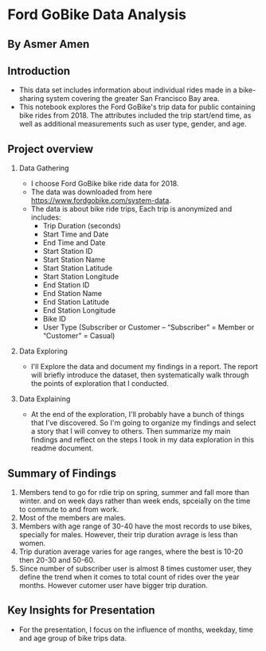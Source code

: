 # Ford GoBike Data Analysis
## By Asmer Amen

## Introduction
- This data set includes information about individual rides made in a bike-sharing system covering the greater San Francisco Bay area.
- This notebook explores the Ford GoBike's trip data for public containing bike rides from 2018. The attributes included the trip start/end time, as well as additional measurements such as user type, gender, and age.

## Project overview
1. Data Gathering
    - I choose Ford GoBike bike ride data for 2018. 
    - The data was downloaded from here https://www.fordgobike.com/system-data. 
    - The data is about bike ride trips, Each trip is anonymized and includes:
        - Trip Duration (seconds)
        - Start Time and Date
        - End Time and Date
        - Start Station ID
        - Start Station Name
        - Start Station Latitude
        - Start Station Longitude
        - End Station ID
        - End Station Name
        - End Station Latitude
        - End Station Longitude
        - Bike ID
        - User Type (Subscriber or Customer – “Subscriber” = Member or “Customer” = Casual)

2. Data Exploring
    - I'll Explore the data and document my findings in a report. The report will briefly introduce the dataset, then systematically walk through the points of exploration that I conducted.
3. Data Explaining
    - At the end of the exploration, I'll probably have a bunch of things that I’ve discovered. So I'm going to organize my findings and select a story that I will convey to others. Then summarize my main findings and reflect on the steps I took in my data exploration in this readme document.

## Summary of Findings
1. Members tend to go for rdie trip on spring, summer and fall more than winter. and on week days rather than week ends, spceially on the time to commute to and from work.
2. Most of the members are males.
3. Members with age range of 30-40 have the most records to use bikes, specially for males. However, their trip duration avrage is less than women.
4. Trip duration average varies for age ranges, where the best is 10-20 then 20-30 and 50-60.
5. Since number of subscriber user is almost 8 times customer user, they define the trend when it comes to total count of rides over the year months. However cutomer user have bigger trip duration.

## Key Insights for Presentation
- For the presentation, I focus on the influence of months, weekday, time and age group of bike trips data.